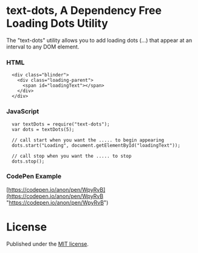 # text-dots, A Dependency Free Loading Dots Utility
The "text-dots" utility allows you to add loading dots (...) that appear at an interval to any DOM element.

### HTML
	  <div class="blinder">
		<div class="loading-parent">
		  <span id="loadingText"></span>  
		</div>
	  </div>

### JavaScript
	  var textDots = require("text-dots");
	  var dots = textDots(5);

	  // call start when you want the ..... to begin appearing
	  dots.start("Loading", document.getElementById("loadingText"));  

	  // call stop when you want the ..... to stop
	  dots.stop();


### CodePen Example

[https://codepen.io/anon/pen/WpyRvB](https://codepen.io/anon/pen/WpyRvB "https://codepen.io/anon/pen/WpyRvB")

# License #

Published under the [MIT license](https://github.com/jpehman/pause-mejs/blob/master/LICENSE "MIT License").